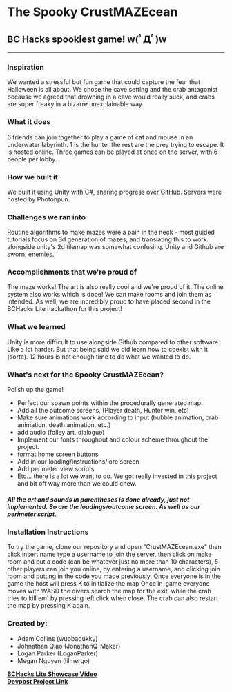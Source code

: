 # The Spooky CrustMAZEcean
## BC Hacks spookiest game! w(ﾟДﾟ)w

***

### Inspiration
We wanted a stressful but fun game that could capture the fear that Halloween is all about. We chose the cave setting and the crab antagonist because we agreed that drowning in a cave would really suck, and crabs are super freaky in a bizarre unexplainable way.

### What it does
6 friends can join together to play a game of cat and mouse in an underwater labyrinth. 1 is the hunter the rest are the prey trying to escape. It is hosted online. Three games can be played at once on the server, with 6 people per lobby.

### How we built it
We built it using Unity with C#, sharing progress over GitHub. Servers were hosted by Photonpun.

### Challenges we ran into
Routine algorithms to make mazes were a pain in the neck - most guided tutorials focus on 3d generation of mazes, and translating this to work alongside unity's 2d tilemap was somewhat confusing. Unity and Github are sworn, enemies.

### Accomplishments that we're proud of
The maze works! The art is also really cool and we're proud of it. The online system also works which is dope! We can make rooms and join them as intended. As well, we are incredibly proud to have placed second in the BCHacks Lite hackathon for this project!

### What we learned
Unity is more difficult to use alongside Github compared to other software. Like a lot harder. But that being said we did learn how to coexist with it (sorta). 12 hours is not enough time to do what we wanted to do.

### What's next for the Spooky CrustMAZEcean?
Polish up the game!

- Perfect our spawn points within the procedurally generated map.
- Add all the outcome screens, (Player death, Hunter win, etc)
- Make sure animations work according to input (bubble animation, crab animation, death animation, etc.)
- add audio (folley art, dialogue)
- Implement our fonts throughout and colour scheme throughout the project.
- format home screen buttons
- Add in our loading/instructions/lore screen
- Add perimeter view scripts
- Etc... there is a lot we want to do. We got really invested in this project and bit off way more than we could chew.

##### All the art and sounds in parentheses is done already, just not implemented. So are the loadings/outcome screen. As well as our perimeter script.

### Installation Instructions
To try the game, clone our repository and open "CrustMAZEcean.exe" then click insert name type a username to join the server, then click on make room and put a code (can be whatever just no more than 10 characters), 5 other players can join you online, by entering a username, and clicking join room and putting in the code you made previously. Once everyone is in the game the host will press K to initialize the map
Once in-game everyone moves with WASD the divers search the map for the exit, while the crab tries to kill em' by pressing left click when close. The crab can also restart the map by pressing K again.

### Created by:
- Adam Collins (wubbadukky)
- Johnathan Qiao (JonathanQ-Maker)
- Logan Parker (LoganParker)
- Megan Nguyen (lilmergo)

**[BCHacks Lite Showcase Video](https://youtu.be/J4-2irPT1ps)**   
**[Devpost Project Link](https://devpost.com/software/the-spooky-crustmazecean)**   
